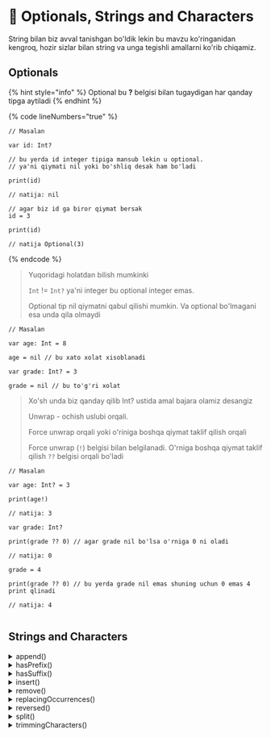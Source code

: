 # 🍹 Optionals, Strings and Characters

String bilan biz avval tanishgan bo'ldik lekin bu mavzu ko'ringanidan kengroq, hozir sizlar bilan string va unga tegishli amallarni ko'rib chiqamiz.&#x20;

## Optionals

{% hint style="info" %}
Optional bu **?** belgisi bilan tugaydigan har qanday tipga aytiladi
{% endhint %}

{% code lineNumbers="true" %}
```
// Masalan

var id: Int?

// bu yerda id integer tipiga mansub lekin u optional. 
// ya'ni qiymati nil yoki bo'shliq desak ham bo'ladi

print(id)

// natija: nil

// agar biz id ga biror qiymat bersak
id = 3

print(id)

// natija Optional(3)
```
{% endcode %}

> Yuqoridagi holatdan bilish mumkinki&#x20;
>
> `Int` != `Int?` ya'ni integer bu optional integer emas.
>
> Optional tip nil qiymatni qabul qilishi mumkin. Va optional bo'lmagani esa unda qila olmaydi&#x20;

```
// Masalan

var age: Int = 8

age = nil // bu xato xolat xisoblanadi

var grade: Int? = 3

grade = nil // bu to'g'ri xolat
```

> Xo'sh unda biz qanday qilib Int? ustida amal bajara olamiz desangiz
>
> Unwrap - ochish uslubi orqali.
>
> Force unwrap orqali yoki o'riniga boshqa qiymat taklif qilish orqali
>
> Force unwrap (`!`) belgisi bilan belgilanadi. O'rniga boshqa qiymat taklif qilish `??` belgisi orqali bo'ladi

```
// Masalan

var age: Int? = 3

print(age!) 

// natija: 3

var grade: Int?

print(grade ?? 0) // agar grade nil bo'lsa o'rniga 0 ni oladi

// natija: 0

grade = 4

print(grade ?? 0) // bu yerda grade nil emas shuning uchun 0 emas 4 print qlinadi

// natija: 4


```



## Strings and Characters

<details>

<summary>append()</summary>



</details>

<details>

<summary>hasPrefix()</summary>



</details>

<details>

<summary>hasSuffix()</summary>



</details>

<details>

<summary>insert()</summary>



</details>

<details>

<summary>remove()</summary>



</details>

<details>

<summary>replacingOccurrences()</summary>



</details>

<details>

<summary>reversed()</summary>



</details>

<details>

<summary>split()</summary>



</details>

<details>

<summary>trimmingCharacters()</summary>



</details>



